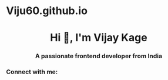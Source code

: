 # Viju60.github.io

<h1 align="center">Hi 👋, I'm Vijay Kage</h1>
<h3 align="center">A passionate frontend developer from India</h3>

<h3 align="left">Connect with me:</h3>
<p align="left">
</p>

